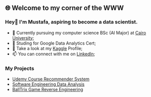 ## 🌐 Welcome to my corner of the WWW
### Hey👋 I'm Mustafa, aspiring to become a data scientist. 

<!-- Here are some ideas to get you started: -->

- 🔭 Currently pursuing my computer science BSc (AI Major) at [Cairo University](https://fcai.cu.edu.eg/);
- 🌱 Studing for Google Data Analytics Cert;
- 🤖 Take a look at my [Kaggle](https://kaggle.com/mu6tf2/) Profile;
- 📫 You can connect with me on [LinkedIn](https://www.linkedin.com/in/mu57f4/);
### My Projects
<!-- BLOG-POST-LIST:START -->
- [Udemy Course Recommender System](https://github.com/mu57f4/Course-Recommandation-System)
- [Software Engineering Data Analysis](https://github.com/mu57f4/software_midterm_data_analysis)
- [BallTrix Game Reverse Engineering](https://github.com/mu57f4/BallTrix_Reverse_Engineering)
<!-- BLOG-POST-LIST:END -->
